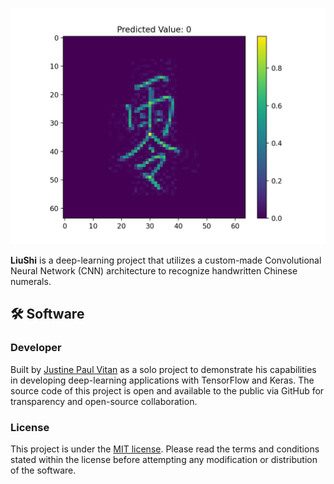 ![LiuShi](media/figure1.png)


**LiuShi** is a deep-learning project that utilizes a custom-made Convolutional Neural Network (CNN) architecture to recognize handwritten Chinese numerals.


## 🛠️ Software


### Developer


Built by [Justine Paul Vitan](https://jpvitan.com) as a solo project to demonstrate his capabilities in developing deep-learning applications with TensorFlow and Keras. The source code of this project is open and available to the public via GitHub for transparency and open-source collaboration.


### License


This project is under the [MIT license](https://github.com/jpvitan/liushi/blob/master/LICENSE). Please read the terms and conditions stated within the license before attempting any modification or distribution of the software.
